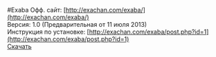 #Exaba
Офф. сайт: [http://exachan.com/exaba/](http://exachan.com/exaba/)<br />
Версия: 1.0 (Предварительная от 11 июля 2013)<br />
Инструкция по установке: [http://exachan.com/exaba/post.php?id=1](http://exachan.com/exaba/post.php?id=1)<br />
[Скачать](http://exachan.com/exaba/downloads/exaba_1_0.zip)